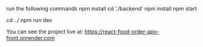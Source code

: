 run the following commands
npm install
cd './backend'
npm install
npm start

cd ../
npm run dev


You can see the project live at:
https://react-food-order-app-front.onrender.com
